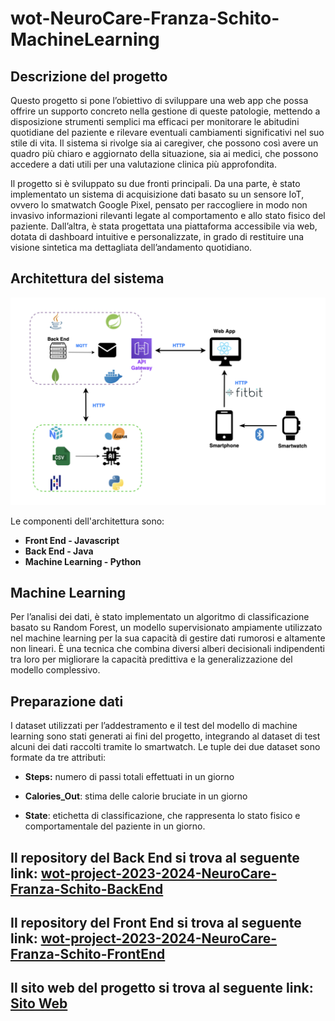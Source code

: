 # wot-NeuroCare-Franza-Schito-MachineLearning

## Descrizione del progetto

Questo progetto si pone l’obiettivo di sviluppare una web app che possa offrire un supporto concreto nella gestione di queste patologie, mettendo a disposizione strumenti semplici ma efficaci per monitorare le abitudini quotidiane del paziente e rilevare eventuali cambiamenti significativi nel suo stile di vita. Il sistema si rivolge sia ai caregiver, che possono così avere un quadro più chiaro e aggiornato della situazione, sia ai medici, che possono accedere a dati utili per una valutazione clinica più approfondita.

Il progetto si è sviluppato su due fronti principali. Da una parte, è stato implementato un sistema di acquisizione dati basato su un sensore IoT, ovvero lo smatwatch Google Pixel, pensato per raccogliere in modo non invasivo informazioni rilevanti legate al comportamento e allo stato fisico del paziente. Dall’altra, è stata progettata una piattaforma accessibile via web, dotata di dashboard intuitive e personalizzate, in grado di restituire una visione sintetica ma dettagliata dell’andamento quotidiano.

## Architettura del sistema

<div align="center">
  <img src="Architettura.png" alt="Architettura" width="1000"/>
</div>

Le componenti dell'architettura sono:
- **Front End - Javascript** 
- **Back End - Java** 
- **Machine Learning - Python** 
 
## Machine Learning

Per l’analisi dei dati, è stato implementato un algoritmo di classificazione basato su Random Forest, un modello supervisionato ampiamente utilizzato nel machine learning per la sua capacità di gestire dati rumorosi e altamente non lineari. È una tecnica che combina diversi alberi decisionali indipendenti tra loro per migliorare la capacità predittiva e la generalizzazione del modello complessivo.

## Preparazione dati

I dataset utilizzati per l’addestramento  e il test del modello di machine learning  sono stati generati ai fini del progetto, integrando al dataset di test alcuni dei dati raccolti  tramite lo smartwatch. Le tuple dei due dataset sono formate  da tre attributi:

- **Steps:** numero di passi totali effettuati in un giorno

- **Calories_Out**: stima delle calorie bruciate in un giorno

- **State**: etichetta di classificazione, che rappresenta lo stato fisico e comportamentale del paziente in un giorno.

## Il repository del Back End si trova al seguente link: [wot-project-2023-2024-NeuroCare-Franza-Schito-BackEnd](https://github.com/UniSalento-IDALab-IoTCourse-2023-2024/wot-project-2023-2024-NeuroCare-Franza-Schito-Backend.git)

## Il repository del Front End  si trova al seguente link: [wot-project-2023-2024-NeuroCare-Franza-Schito-FrontEnd](https://github.com/UniSalento-IDALab-IoTCourse-2023-2024/wot-project-2023-2024-NeuroCare-Franza-Schito-FrontEnd.git)

## Il sito web del progetto si trova al seguente link: [Sito Web](https://unisalento-idalab-iotcourse-2023-2024.github.io/wot-project-2023-2024-presentation-Franza-Schito-AndreaFr0.github.io/)
